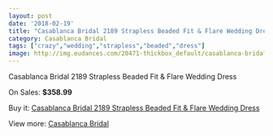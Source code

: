 ```yaml
---
layout: post
date: '2018-02-19'
title: "Casablanca Bridal 2189 Strapless Beaded Fit & Flare Wedding Dress"
category: Casablanca Bridal
tags: ["crazy","wedding","strapless","beaded","dress"]
image: http://img.eudances.com/20471-thickbox_default/casablanca-bridal-2189-strapless-beaded-fit-flare-wedding-dress.jpg
---
```

Casablanca Bridal 2189 Strapless Beaded Fit & Flare Wedding Dress

On Sales: **$358.99**
<a href="https://www.eudances.com/en/casablanca-bridal/6146-casablanca-bridal-2189-strapless-beaded-fit-flare-wedding-dress.html"><amp-img layout="responsive" width="600" height="600" src="//img.eudances.com/20471-thickbox_default/casablanca-bridal-2189-strapless-beaded-fit-flare-wedding-dress.jpg" alt="Casablanca Bridal 2189 Strapless Beaded Fit & Flare Wedding Dress 0" /></a>
<a href="https://www.eudances.com/en/casablanca-bridal/6146-casablanca-bridal-2189-strapless-beaded-fit-flare-wedding-dress.html"><amp-img layout="responsive" width="600" height="600" src="//img.eudances.com/20473-thickbox_default/casablanca-bridal-2189-strapless-beaded-fit-flare-wedding-dress.jpg" alt="Casablanca Bridal 2189 Strapless Beaded Fit & Flare Wedding Dress 1" /></a>
<a href="https://www.eudances.com/en/casablanca-bridal/6146-casablanca-bridal-2189-strapless-beaded-fit-flare-wedding-dress.html"><amp-img layout="responsive" width="600" height="600" src="//img.eudances.com/20472-thickbox_default/casablanca-bridal-2189-strapless-beaded-fit-flare-wedding-dress.jpg" alt="Casablanca Bridal 2189 Strapless Beaded Fit & Flare Wedding Dress 2" /></a>

Buy it: [Casablanca Bridal 2189 Strapless Beaded Fit & Flare Wedding Dress](https://www.eudances.com/en/casablanca-bridal/6146-casablanca-bridal-2189-strapless-beaded-fit-flare-wedding-dress.html "Casablanca Bridal 2189 Strapless Beaded Fit & Flare Wedding Dress")

View more: [Casablanca Bridal](https://www.eudances.com/en/4-casablanca-bridal "Casablanca Bridal")